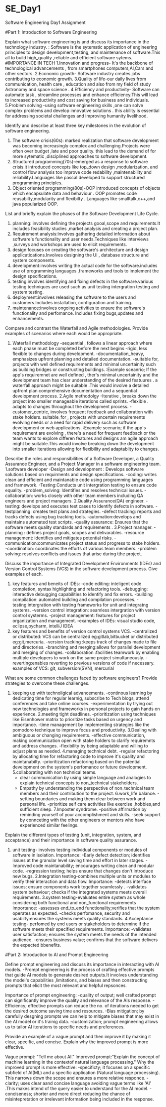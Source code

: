 # SE_Day1
Software Engineering Day1 Assignment

#Part 1: Introduction to Software Engineering

Explain what software engineering is and discuss its importance in the technology industry.
: Software is the sytematic application of engineering principles to design development,testing, and maintenance of software.This all to build high_quality ,reliable and efficient software sytems.
#IMPORTANCE IN TECH
1.Innovation and progress- It's the backbone of technological advancements , from smartphones computers,AI,Cars and other sectors.
2.Economic growth- Software industry creates jobs contributing to economic growth.
3.Quality of life-our daily lives from communication, health care , education and also from my field of study Astronomy and space science .
4.Efficiency and productivity- Software can automate task , streamline processes and enhance efficiency.This will lead to increased productivity and cost saving for business and individuals.
5.Problem solving -using software engineering skills ,one can solve complex problems and develop innovative solutions . this ability is essential for addressing societal challenges and improving humanity livelihood.



Identify and describe at least three key milestones in the evolution of software engineering.
1. The software crisis(60s): marked realization that software development was becoming increasingly complex and challenging.Projects were often over budget ,late and poor quality. this lead to the demand of for more sytematic ,disciplined approaches to software development.
2. Structured programming(70s)-emerged as a response to software crisis.it introduced concepts like top_down design ,modularization, and control flow analysis too improve code redability ,maintenability and reliability.Languages like pascal developed to support structured programming principles.
3. Object oriented programming(80s)-OOP introduced concepts of objects which encapsulate data and behaviour . OOP promotes code reusabilty,modularity and flexibilty . Languages like smalltalk,c++,and java popularized OOP.


List and briefly explain the phases of the Software Development Life Cycle.
1. planning: involves defining the projects gooal,scope and requirements.It includes feasibility studies ,market analysis and creating a project plan.
2. Requirement analysis:Involves gathering detailed information about software's functionality and user needs.Techniques like interviews ,surveys and workshops are used to elicit requirements.
3. design:focuses on creating the software's architecture and design applicatications.Involves designing the UI , database structure and system components.
4. development:involves writing the actual code for the software.includes use of programming languages ,frameworks and tools to implement the design specifications.
5. testing:involves identifying and fixing defects in the software.various testing techniques are used such as unit testing intergration testing and system testing.
6. deployment:involves releasing the software to the users and customers.Includes installation, configuration and training.
7. maintenance:involves ongoing activities to ensure the software's functionality and perfomance. Includes fixing bugs,updates and enhancements.


Compare and contrast the Waterfall and Agile methodologies. Provide examples of scenarios where each would be appropriate.
1. Waterfall methodology
   -sequential , follows a linear approach where each phase must be completed before the next begins
   -rigid, less flexible to changes during development.
   -documentation_heavy, emphasizes upfront planning and detailed documentation.
   -suitable for, projects with well defined requirements and minimal uncertainity such as building bridges or constructing buildings.
   :Example sceanrio; If the app's requiremnet are well defined , ther's minimal uncertainity and the development team has clear understanding of the desired featuures . a waterfall approach might be suitable .This would involve a detailed upfront plan comprehensive documentation and a sequential development process.
 2.Agile methodolgy
   -Iterative , breaks down the project into smaller manageable iterations called sprints.
   -flexible . adapts to changes throughout the development process.
   -customer_centric, involves frequent feedback and collaboration with stake holders.
   suitable_for , projects with uncertain requirements evolving needs or a need for rapid delivery  such as software development or web applications.
   :Example scenario; if the app's requirement are evolving , there's a need for frequent feedback or the team wants to explore differen features  and designs am agile approach might be suitable.This would involve breaking down the development into smaller iterations  allowing for flexibility and adaptablity to changes.  

Describe the roles and responsibilities of a Software Developer, a Quality Assurance Engineer, and a Project Manager in a software engineering team.
1.software developer
  -Design and development : Develops software solutions based on requirments and design specifications.
  -coding: writes clean and efficient and maintanable code using programming languages and framework.
  -Testing:Conducts unit intergration testing to ensure code equality.
  -problem_solving: Identifies and resolves technical issues.
  -collaboration: works closely with other team members including QA engineers and project managers.
2.Quality Assurance(QA) engineer.
  -testing: develops and executes test cases to identify defects in software.
  -testplanning: creates test plans and strategies.
  -defect tracking: reports and tracks defects using bug tracking tools.
  -automation:develops and maintains automated test  scripts.
  -quality assurance: Ensures that the software meets quality standards and requirements .
 3.Project manager.
  -planning : defines project goals, scopes and delivarables.
  -resource management: identifies and mitigates potential risks.
  -communication:communicates project status and progress to stake holders.
  -coordination:  coordinates the efforts of various team members.
  -problem solving: resolves conflicts and issues that arise during tthe project.
  
Discuss the importance of Integrated Development Environments (IDEs) and Version Control Systems (VCS) in the software development process. Give examples of each.
1. key features and beneits of IDEs:
    -code editing: inteligent code completion, syntax highlighting and refactoring tools.
   -debugging: interactive debugging capabilities to identify and fix errors.
   -building compilation: automated building and compilation processes.
   -testing:intergration with testing frameworks for unit and integratng systems.
   -version control integration: seamless intergration with version control systerms.
   -project management: features for project organization and management.
   -examples of IDEs: visual studio code, eclipse,pycharm, intelliJ IDEA
 2. key features and benefits of version control systems VCS.
     -centralized or distributed: VCS can be centralized eg:gitlab,bitbucket or distributed eg:git,mercuria.
    -version tracking :keeps track of changes made to file and directories.
    -branching and merging:allows for parallel development and merging of changes.
    -collaboration :facilities teamwork by enabling multiple developers to work on the same project simultaneously.
    -reverting:enables reverting to previous versions of code if necessary.
    examples of VCS: git, subversion(SVN), mercurial

What are some common challenges faced by software engineers? Provide strategies to overcome these challenges.
1. keeping up with technoligical advancements.
   -continous learning  by dedicating time for regular learnig, subscribe to Tech blogs, attend conferences and take online courses.
   -experimentation by trying out new technologies and frameworks in personal projects to gain hands on experience.
2.meeting tight deadlines.
  -prioritization using techniques like Eisenhower matrix to prioritize tasks based on urgency and importance.
   -time management by implementing strategies like the pomodoro technique to improve focus and productivity.
3.Dealing with ambiguous or changing requirements.
   -effective communication, making communication open with stake holders to clarify requiremnts and address changes.
   -flexibility by being adaptable and willing to adjust plans as needed.
4.managing technical debt.
    -regular refactoring by allocating time for refactoring code to improve it's quality and maintanabilty.
    -prioritization refactoring based on the potential development on the system's perfomance or future development.
5.collaborating with non technical teams.
     - clear communication by using simple language and analogies to explain technical concepts to non_technical  stakeholders.
     - Empathy by understanding the perspective of non_technical team members and their contribution to the project.
6.work_life balance.
     -setting boundaries and making them clear between work and personal life.
     -prioritize self care activities like exercise ,hobbies,and sufficient sleep.
7.Imposter syndrome.
     -positive affirmation by reminding yourself of your accomplishment and skills.
     -seek support by connceting with the other engineers or mentors who have experienced similar feelings.
                



Explain the different types of testing (unit, integration, system, and acceptance) and their importance in software quality assurance.
1. unit testing- involves testing individual components or modules of software in isolation.
   Importance:
   -Early defect detection; identifies issues at the granular level saving time and effort in later stages.
   -Improved code maintanability; encourages writing clean and modular code.
   -regression testing; helps ensure that changes don't introduce new bugs.
2.Integration testing-combines multiple units or modules to verify their interaction and data flow.
   Importance:
   -detects interface issues; ensure components work together seamlessly .
   -validates system behaviour; checks if the integrated systems meets overall requirements.
3.system testing-evaluates entire system as whole considering both functional and non_functonal requirements
   Importance:
   -assesses end_to_end functionality;verifies that the system operates as expected.
   -checks perfomance, security and usabilty:ensures the systems meets quality standards.
4.Acceptance testing- perfomed by end users or stakeholders to determine if the software meets their specified requirements.
   Importance:
   -validates user satisfaction; ensures the system meets the needs of the intended audience.
   -ensures business value; confirms that the software delivers the expected bbenefits.   
      
     


#Part 2: Introduction to AI and Prompt Engineering


Define prompt engineering and discuss its importance in interacting with AI models.
-Prompt engineering is the process of crafting effective prompts that guide AI models to generate desired outputs.It involves understanding the model's capabilities ,limitations, and biases and then constructing prompts that elicit the most relevant and helpful repsonces.

Importance of prompt engineering:
-quality of output; well crafted prompt can significantly improve the quality and relevance of the AIs response.
-Efficiency; effective prompts can reduce the no. of iterations needed to get the desired outcome  saving time and resources.
-Bias mitigation; by carefully desgning prompts we can help to mitigate biases that may exist in the AI model or it's trainig data.
-customization; prompt engineering allows us to tailor AI iterations to specific needs and preferences.



Provide an example of a vague prompt and then improve it by making it clear, specific, and concise. Explain why the improved prompt is more effective.

Vague prompt: "Tell me about AI."
Improved prompt:"Explain the concept of machine learning in the contextof natural language processing."
Why the improved prompt is more effective:
-specificty; it focuses on a specific subfield of AI(ML) and a specific application (Natural language processing). This narrows down the scope and ensures a more relative responce.
-clarity; uses clear aand concise language avoiding vague terms like 'AI' .This makes intend of the query easier to understand for the AI model.
-conciseness; shorter and more direct reducing the chance of misintepretation or irrelevant information being included in the response.
